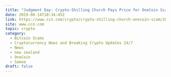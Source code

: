 ```yaml
---
title: "Judgment Day: Crypto-Shilling Church Pays Price for OneCoin Scam Link"
date: 2019-06-14T18:34:45Z
link: https://www.ccn.com/crypto/crypto-shilling-church-onecoin-scam/2019/06/14/?utm_medium=RSS&utm_source=hune
site: www.ccn.com
topic: crypto
category:
  - Bitcoin Scams
  - Cryptocurrency News and Breaking Crypto Updates 24/7
  - News
  - new zealand
  - OneCoin
  - Samoa
draft: false
---
```

